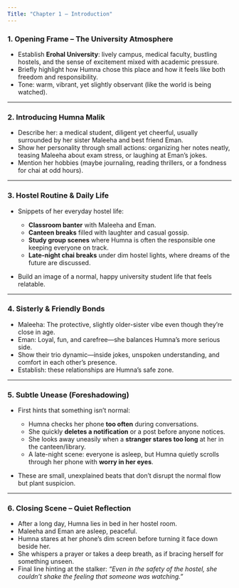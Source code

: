 ```yaml
---
Title: "Chapter 1 – Introduction"
---
```


### **1. Opening Frame – The University Atmosphere**

* Establish **Erohal University**: lively campus, medical faculty, bustling hostels, and the sense of excitement mixed with academic pressure.
* Briefly highlight how Humna chose this place and how it feels like both freedom and responsibility.
* Tone: warm, vibrant, yet slightly observant (like the world is being watched).

---

### **2. Introducing Humna Malik**

* Describe her: a medical student, diligent yet cheerful, usually surrounded by her sister Maleeha and best friend Eman.
* Show her personality through small actions: organizing her notes neatly, teasing Maleeha about exam stress, or laughing at Eman’s jokes.
* Mention her hobbies (maybe journaling, reading thrillers, or a fondness for chai at odd hours).

---

### **3. Hostel Routine & Daily Life**

* Snippets of her everyday hostel life:

  * **Classroom banter** with Maleeha and Eman.
  * **Canteen breaks** filled with laughter and casual gossip.
  * **Study group scenes** where Humna is often the responsible one keeping everyone on track.
  * **Late-night chai breaks** under dim hostel lights, where dreams of the future are discussed.
* Build an image of a normal, happy university student life that feels relatable.

---

### **4. Sisterly & Friendly Bonds**

* Maleeha: The protective, slightly older-sister vibe even though they’re close in age.
* Eman: Loyal, fun, and carefree—she balances Humna’s more serious side.
* Show their trio dynamic—inside jokes, unspoken understanding, and comfort in each other’s presence.
* Establish: these relationships are Humna’s safe zone.

---

### **5. Subtle Unease (Foreshadowing)**

* First hints that something isn’t normal:

  * Humna checks her phone **too often** during conversations.
  * She quickly **deletes a notification** or a post before anyone notices.
  * She looks away uneasily when a **stranger stares too long** at her in the canteen/library.
  * A late-night scene: everyone is asleep, but Humna quietly scrolls through her phone with **worry in her eyes**.
* These are small, unexplained beats that don’t disrupt the normal flow but plant suspicion.

---

### **6. Closing Scene – Quiet Reflection**

* After a long day, Humna lies in bed in her hostel room.
* Maleeha and Eman are asleep, peaceful.
* Humna stares at her phone’s dim screen before turning it face down beside her.
* She whispers a prayer or takes a deep breath, as if bracing herself for something unseen.
* Final line hinting at the stalker: *“Even in the safety of the hostel, she couldn’t shake the feeling that someone was watching.”*